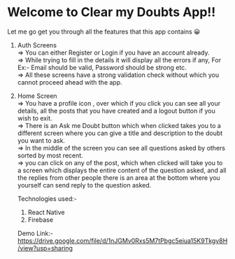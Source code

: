 # Welcome to Clear my Doubts App!!
Let me go get you through all the features that this app contains 😀

1) Auth Screens <br/>
=> You can either Register or Login if you have an account already.<br/>
=> While trying to fill in the details it will display all the errors if any, For Ex:- Email should be valid, Password should be strong etc.<br/>
=> All these screens have a strong validation check without which you cannot proceed ahead with the app.<br/>

2) Home Screen <br/>
=> You have a profile icon , over which if you click you can see all your details, all the posts that you have created and a logout button if you wish to exit.<br/>
=> There is an Ask me Doubt button which when clicked takes you to a different screen where you can give a title and description to the doubt you want to ask.<br/>
=> In the middle of the screen you can see all questions asked by others sorted by most recent.<br/>
=> you can click on any of the post, which when clicked will take you to a screen which displays the entire content of the question asked, and all the replies from other people
   there is an area at the bottom where you yourself can send reply to the question asked.<br/>
   
   
   Technologies used:-
   1) React Native
   2) Firebase

   Demo Link:- https://drive.google.com/file/d/1nJGMv0Rxs5M7tPbgc5eiua15K9Tkgv8H/view?usp=sharing
